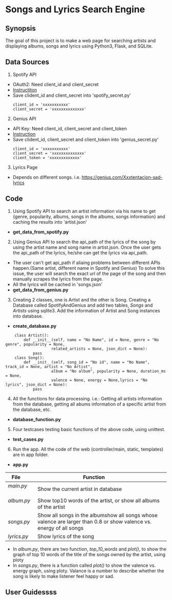 # Songs and Lyrics Search Engine

## Synopsis
The goal of this project is to make a web page for searching artists and displaying albums, songs and lyrics using Python3, Flask, and SQLite.

## Data Sources
1. Spotify API
- OAuth2: Need client_id and client_secret
- [Instructiton](https://developer.spotify.com/web-api/tutorial/)
- Save clident_id and client_secret into 'spotify_secret.py'
    ```Python3
    client_id = 'xxxxxxxxxxx'
    client_secret = 'xxxxxxxxxxxxxx'
    ```
2. Genius API
- API Key: Need client_id, client_secret and client_token
- [Instruction](https://docs.genius.com/)
- Save clident_id, client_secret and client_token into 'genius_secret.py'
    ```Python3
    client_id = 'xxxxxxxxxxx'
    client_secret = 'xxxxxxxxxxxxxx'
    client_token = 'xxxxxxxxxxxxx'
    ```
3. Lyrics Page
- Depends on different songs. i.e. https://genius.com/Xxxtentacion-sad-lyrics

## Code
1. Using Spotify API to search an artist information via his name to get {genre, popularity, albums, songs in the albums, songs information} and caching the results into 'artist.json'
- **get_data_from_spotify.py**

2. Using Genius API to search the api_path of the lyrics of the song by using the artist name and song name in artist.json. Once the user gets the api_path of the lyrics, he/she can get the lyrics via api_path.
- The user can't get api_path if aliaing problems between different APIs happen.(Same artist, different name in Spotify and Genius) To solve this issue, the user will search the exact url of the page of the song and then manually scrapes the lyrics from the page.
- All the lyrics will be cached in 'songs.json'
- **get_data_from_genius.py**
3. Creating 2 classes, one is Artist and the other is Song.
    Creating a Database called SpotifyAndGenius and add two tables, *Songs* and *Artists* using sqlite3. Add the information of Artist and Song instances into database.
- **create_database.py**
```Python3
    class Artist():
        def __init__(self, name = "No Name", id = None, genre = "No genre", popularity = None,
                    related_artists = None, json_dict = None):
            pass
    class Song():
        def __init__(self, song_id = "No id", name = "No Name", track_id = None, artist = "No Artist",
                    album = "No album", popularity = None, duration_ms = None,
                    valence = None, energy = None,lyrics = "No lyrics", json_dict = None):
            pass
```
4. All the functions for data processing. i.e.: Getting all artists information from the database, getting all abums information of a specific artist from the database, etc.
- **database_function.py**
5. Four testcases testing basic functions of the above code, using unittest.
- **test_cases.py**
6. Run the app. All the code of the web (controller/main, static, templates) are in app folder.

- **app.py**


| **File**        | **Function**           |
| ------------- |-------------|
| *main.py*      | Show the current artist in database |
| *album.py*      | Show top10 words of the artist, or show all albums of the artist      |
| *songs.py* | Show all songs in the albumshow all songs whose valence are larger than 0.8 or show valence vs. energy of all songs     |
| *lyrics.py* | Show lyrics of the song     |

- In *album.py*, there are two function, *top_10_words* and *plot()*, to show the graph of top 10 words of the title of the songs owned by the artist, using ploty
- In *songs.py*, there is a function called *plot()* to show the valence vs. energy graph, using ploty. Valance is a number to describe whether the song is likely to make listener feel happy or sad.

## User Guidessss

